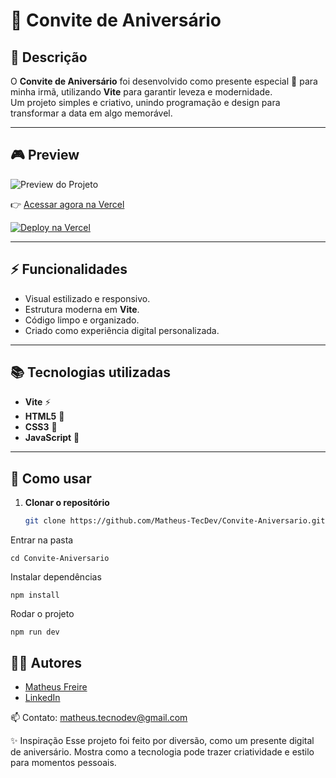 # 🧩 Convite de Aniversário  

## 📖 Descrição  

O **Convite de Aniversário** foi desenvolvido como presente especial 🎉 para minha irmã, utilizando **Vite** para garantir leveza e modernidade.  
Um projeto simples e criativo, unindo programação e design para transformar a data em algo memorável.  

---

## 🎮 Preview  

![Preview do Projeto](src/assets/Convite.png)

👉 [Acessar agora na Vercel](https://site-convite-aniversario.vercel.app/)  

[![Deploy na Vercel](https://vercel.com/button)](https://site-convite-aniversario.vercel.app/)  

---

## ⚡ Funcionalidades  

- Visual estilizado e responsivo.  
- Estrutura moderna em **Vite**.  
- Código limpo e organizado.  
- Criado como experiência digital personalizada.  

---

## 📚 Tecnologias utilizadas  

- **Vite** ⚡  
- **HTML5** 🧱  
- **CSS3** 🎨  
- **JavaScript** 📜  

---

## 🚀 Como usar  

1. **Clonar o repositório**  

	```bash
	git clone https://github.com/Matheus-TecDev/Convite-Aniversario.git
	
Entrar na pasta

	cd Convite-Aniversario
	
Instalar dependências
	
	npm install
Rodar o projeto

	npm run dev
	
## 👨‍💻 Autores

- [Matheus Freire](https://github.com/Matheus-TecDev)  
- [LinkedIn](https://www.linkedin.com/in/matheus-freire-martins-da-costa-318622376/) 
 
📫 Contato: matheus.tecnodev@gmail.com  
	
✨ Inspiração
Esse projeto foi feito por diversão, como um presente digital de aniversário.
Mostra como a tecnologia pode trazer criatividade e estilo para momentos pessoais.